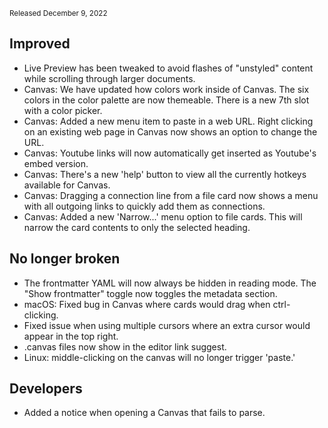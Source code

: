 <small>Released December 9, 2022</small>

## Improved

- Live Preview has been tweaked to avoid flashes of "unstyled" content while scrolling through larger documents. 
- Canvas: We have updated how colors work inside of Canvas. The six colors in the color palette are now themeable. There is a new 7th slot with a color picker.
- Canvas: Added a new menu item to paste in a web URL. Right clicking on an existing web page in Canvas now shows an option to change the URL.
- Canvas: Youtube links will now automatically get inserted as Youtube's embed version.
- Canvas: There's a new 'help' button to view all the currently hotkeys available for Canvas.
- Canvas: Dragging a connection line from a file card now shows a menu with all outgoing links to quickly add them as connections.
- Canvas: Added a new 'Narrow...' menu option to file cards. This will narrow the card contents to only the selected heading.

## No longer broken  

- The frontmatter YAML will now always be hidden in reading mode. The "Show frontmatter" toggle now toggles the metadata section.
- macOS: Fixed bug in Canvas where cards would drag when ctrl-clicking.
- Fixed issue when using multiple cursors where an extra cursor would appear in the top right.
- .canvas files now show in the editor link suggest.
- Linux: middle-clicking on the canvas will no longer trigger 'paste.'

## Developers

- Added a notice when opening a Canvas that fails to parse.
